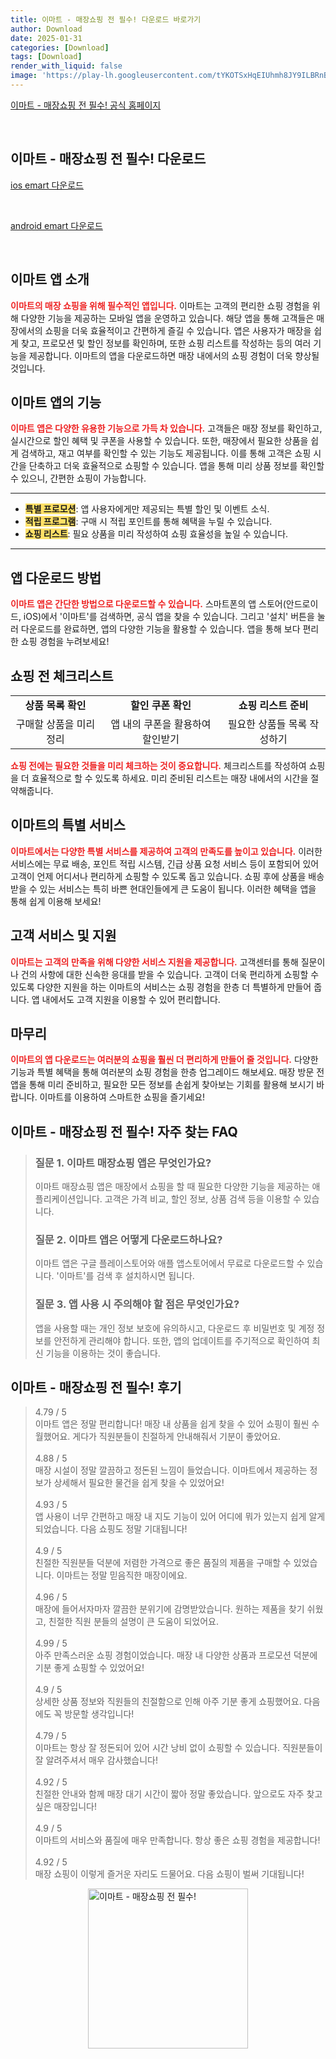 ```yaml
---
title: 이마트 - 매장쇼핑 전 필수! 다운로드 바로가기
author: Download
date: 2025-01-31
categories: [Download]
tags: [Download]
render_with_liquid: false
image: 'https://play-lh.googleusercontent.com/tYKOTSxHqEIUhmh8JY9ILBRnBhfwnSpyPT_MvHx0b6d9ryoJKCufj3V7DYEdzcp8Qg=s256-rw'
---
```

<p><a class='click-button' title='이마트 - 매장쇼핑 전 필수!' href='https://emart.ssg.com/' rel='nofollow'>이마트 - 매장쇼핑 전 필수! 공식 홈페이지</a></p><br>
<h2 id='이마트 - 매장쇼핑 전 필수!_다운로드'>이마트 - 매장쇼핑 전 필수! 다운로드</h2>
<p><a class="click-button ios" title="emart 다운로드" href="https://apps.apple.com/kr/app/%EC%9D%B4%EB%A7%88%ED%8A%B8-%EB%A7%A4%EC%9E%A5%EC%87%BC%ED%95%91-%EC%A0%84-%ED%95%84%EC%88%98/id397728319" rel="nofollow">ios emart 다운로드</a></p><br>
<p><a class="click-button android" title="emart 다운로드" href="https://play.google.comhttps://play.google.com/store/apps/details?id=com.emart.today" rel="nofollow">android emart 다운로드</a></p><br>


<h2 id='이마트_앱_소개'>이마트 앱 소개</h2>

<p><b><span style="color: #ee2323;">이마트의 매장 쇼핑을 위해 필수적인 앱입니다.</span></b> 이마트는 고객의 편리한 쇼핑 경험을 위해 다양한 기능을 제공하는 모바일 앱을 운영하고 있습니다. 해당 앱을 통해 고객들은 매장에서의 쇼핑을 더욱 효율적이고 간편하게 즐길 수 있습니다. 앱은 사용자가 매장을 쉽게 찾고, 프로모션 및 할인 정보를 확인하며, 또한 쇼핑 리스트를 작성하는 등의 여러 기능을 제공합니다. 이마트의 앱을 다운로드하면 매장 내에서의 쇼핑 경험이 더욱 향상될 것입니다.</p>

<h2 id='이마트 앱의 기능'>이마트 앱의 기능</h2>

<p><b><span style="color: #ee2323;">이마트 앱은 다양한 유용한 기능으로 가득 차 있습니다.</span></b> 고객들은 매장 정보를 확인하고, 실시간으로 할인 혜택 및 쿠폰을 사용할 수 있습니다. 또한, 매장에서 필요한 상품을 쉽게 검색하고, 재고 여부를 확인할 수 있는 기능도 제공됩니다. 이를 통해 고객은 쇼핑 시간을 단축하고 더욱 효율적으로 쇼핑할 수 있습니다. 앱을 통해 미리 상품 정보를 확인할 수 있으니, 간편한 쇼핑이 가능합니다.</p>

<hr />

<ul>
    <li><b><span style="background-color: #ffe066;">특별 프로모션</span></b>: 앱 사용자에게만 제공되는 특별 할인 및 이벤트 소식.</li>
    <li><b><span style="background-color: #ffe066;">적립 프로그램</span></b>: 구매 시 적립 포인트를 통해 혜택을 누릴 수 있습니다.</li>
    <li><b><span style="background-color: #ffe066;">쇼핑 리스트</span></b>: 필요 상품을 미리 작성하여 쇼핑 효율성을 높일 수 있습니다.</li>
</ul>

<hr />

<h2 id='앱 다운로드 방법'>앱 다운로드 방법</h2>

<p><b><span style="color: #ee2323;">이마트 앱은 간단한 방법으로 다운로드할 수 있습니다.</span></b> 스마트폰의 앱 스토어(안드로이드, iOS)에서 '이마트'를 검색하면, 공식 앱을 찾을 수 있습니다. 그리고 '설치' 버튼을 눌러 다운로드를 완료하면, 앱의 다양한 기능을 활용할 수 있습니다. 앱을 통해 보다 편리한 쇼핑 경험을 누려보세요!</p>

<h2 id='쇼핑 전 체크리스트'>쇼핑 전 체크리스트</h2>

<table>
    <tr>
        <td style="text-align: center; height: 17px;"><b>상품 목록 확인</b></td>
        <td style="text-align: center; height: 17px;"><b>할인 쿠폰 확인</b></td>
        <td style="text-align: center; height: 17px;"><b>쇼핑 리스트 준비</b></td>
    </tr>
    <tr>
        <td style="text-align: center; height: 17px;">구매할 상품을 미리 정리</td>
        <td style="text-align: center; height: 17px;">앱 내의 쿠폰을 활용하여 할인받기</td>
        <td style="text-align: center; height: 17px;">필요한 상품들 목록 작성하기</td>
    </tr>
</table>

<p><b><span style="color: #ee2323;">쇼핑 전에는 필요한 것들을 미리 체크하는 것이 중요합니다.</span></b> 체크리스트를 작성하여 쇼핑을 더 효율적으로 할 수 있도록 하세요. 미리 준비된 리스트는 매장 내에서의 시간을 절약해줍니다.</p>

<h2 id='이마트의 특별 서비스'>이마트의 특별 서비스</h2>

<p><b><span style="color: #ee2323;">이마트에서는 다양한 특별 서비스를 제공하여 고객의 만족도를 높이고 있습니다.</span></b> 이러한 서비스에는 무료 배송, 포인트 적립 시스템, 긴급 상품 요청 서비스 등이 포함되어 있어 고객이 언제 어디서나 편리하게 쇼핑할 수 있도록 돕고 있습니다. 쇼핑 후에 상품을 배송받을 수 있는 서비스는 특히 바쁜 현대인들에게 큰 도움이 됩니다. 이러한 혜택을 앱을 통해 쉽게 이용해 보세요!</p>

<h2 id='고객 서비스 및 지원'>고객 서비스 및 지원</h2>

<p><b><span style="color: #ee2323;">이마트는 고객의 만족을 위해 다양한 서비스 지원을 제공합니다.</span></b> 고객센터를 통해 질문이나 건의 사항에 대한 신속한 응대를 받을 수 있습니다. 고객이 더욱 편리하게 쇼핑할 수 있도록 다양한 지원을 하는 이마트의 서비스는 쇼핑 경험을 한층 더 특별하게 만들어 줍니다. 앱 내에서도 고객 지원을 이용할 수 있어 편리합니다.</p>

<h2 id='마무리'>마무리</h2>

<p><b><span style="color: #ee2323;">이마트의 앱 다운로드는 여러분의 쇼핑을 훨씬 더 편리하게 만들어 줄 것입니다.</span></b> 다양한 기능과 특별 혜택을 통해 여러분의 쇼핑 경험을 한층 업그레이드 해보세요. 매장 방문 전 앱을 통해 미리 준비하고, 필요한 모든 정보를 손쉽게 찾아보는 기회를 활용해 보시기 바랍니다. 이마트를 이용하여 스마트한 쇼핑을 즐기세요!</p>


<h2 id='이마트 - 매장쇼핑 전 필수!_자주_찾는_FAQ'>이마트 - 매장쇼핑 전 필수! 자주 찾는 FAQ</h2>
<div itemscope="" itemtype="https://schema.org/FAQPage"> 
<blockquote> 
<div itemscope="" itemprop="mainEntity" itemtype="https://schema.org/Question"> 
<h3 itemprop="name">질문 1. 이마트 매장쇼핑 앱은 무엇인가요?</h3> 
<div itemscope="" itemprop="acceptedAnswer" itemtype="https://schema.org/Answer"> 
<span itemprop="text"> 
<p>이마트 매장쇼핑 앱은 매장에서 쇼핑을 할 때 필요한 다양한 기능을 제공하는 애플리케이션입니다. 고객은 가격 비교, 할인 정보, 상품 검색 등을 이용할 수 있습니다.</p> 
</span> 
</div> 
</div> 
<div itemscope="" itemprop="mainEntity" itemtype="https://schema.org/Question"> 
<h3 itemprop="name">질문 2. 이마트 앱은 어떻게 다운로드하나요?</h3> 
<div itemscope="" itemprop="acceptedAnswer" itemtype="https://schema.org/Answer"> 
<span itemprop="text"> 
<p>이마트 앱은 구글 플레이스토어와 애플 앱스토어에서 무료로 다운로드할 수 있습니다. '이마트'를 검색 후 설치하시면 됩니다.</p> 
</span> 
</div> 
</div> 
<div itemscope="" itemprop="mainEntity" itemtype="https://schema.org/Question"> 
<h3 itemprop="name">질문 3. 앱 사용 시 주의해야 할 점은 무엇인가요?</h3> 
<div itemscope="" itemprop="acceptedAnswer" itemtype="https://schema.org/Answer"> 
<span itemprop="text"> 
<p>앱을 사용할 때는 개인 정보 보호에 유의하시고, 다운로드 후 비밀번호 및 계정 정보를 안전하게 관리해야 합니다. 또한, 앱의 업데이트를 주기적으로 확인하여 최신 기능을 이용하는 것이 좋습니다.</p> 
</span> 
</div> 
</div> 
</blockquote> 
</div>
<h2 id='이마트 - 매장쇼핑 전 필수!_후기'>이마트 - 매장쇼핑 전 필수! 후기</h2>
<div itemscope itemtype="https://schema.org/Product">
  <blockquote>
  <div itemprop="review" itemscope itemtype="https://schema.org/Review">
      <div itemprop="reviewRating" itemscope itemtype="https://schema.org/Rating"> <span itemprop="ratingValue">4.79</span> / <span itemprop="bestRating">5</span> </div>
      <span itemprop="reviewBody">이마트 앱은 정말 편리합니다! 매장 내 상품을 쉽게 찾을 수 있어 쇼핑이 훨씬 수월했어요. 게다가 직원분들이 친절하게 안내해줘서 기분이 좋았어요.</span>
  </div>
  <br>
  <div itemprop="review" itemscope itemtype="https://schema.org/Review">
      <div itemprop="reviewRating" itemscope itemtype="https://schema.org/Rating"> <span itemprop="ratingValue">4.88</span> / <span itemprop="bestRating">5</span> </div>
      <span itemprop="reviewBody">매장 시설이 정말 깔끔하고 정돈된 느낌이 들었습니다. 이마트에서 제공하는 정보가 상세해서 필요한 물건을 쉽게 찾을 수 있었어요!</span>
  </div>
  <br>
  <div itemprop="review" itemscope itemtype="https://schema.org/Review">
      <div itemprop="reviewRating" itemscope itemtype="https://schema.org/Rating"> <span itemprop="ratingValue">4.93</span> / <span itemprop="bestRating">5</span> </div>
      <span itemprop="reviewBody">앱 사용이 너무 간편하고 매장 내 지도 기능이 있어 어디에 뭐가 있는지 쉽게 알게 되었습니다. 다음 쇼핑도 정말 기대됩니다!</span>
  </div>
  <br>
  <div itemprop="review" itemscope itemtype="https://schema.org/Review">
      <div itemprop="reviewRating" itemscope itemtype="https://schema.org/Rating"> <span itemprop="ratingValue">4.9</span> / <span itemprop="bestRating">5</span> </div>
      <span itemprop="reviewBody">친절한 직원분들 덕분에 저렴한 가격으로 좋은 품질의 제품을 구매할 수 있었습니다. 이마트는 정말 믿음직한 매장이에요.</span>
  </div>
  <br>
  <div itemprop="review" itemscope itemtype="https://schema.org/Review">
      <div itemprop="reviewRating" itemscope itemtype="https://schema.org/Rating"> <span itemprop="ratingValue">4.96</span> / <span itemprop="bestRating">5</span> </div>
      <span itemprop="reviewBody">매장에 들어서자마자 깔끔한 분위기에 감명받았습니다. 원하는 제품을 찾기 쉬웠고, 친절한 직원 분들의 설명이 큰 도움이 되었어요.</span>
  </div>
  <br>
  <div itemprop="review" itemscope itemtype="https://schema.org/Review">
      <div itemprop="reviewRating" itemscope itemtype="https://schema.org/Rating"> <span itemprop="ratingValue">4.99</span> / <span itemprop="bestRating">5</span> </div>
      <span itemprop="reviewBody">아주 만족스러운 쇼핑 경험이었습니다. 매장 내 다양한 상품과 프로모션 덕분에 기분 좋게 쇼핑할 수 있었어요!</span>
  </div>
  <br>
  <div itemprop="review" itemscope itemtype="https://schema.org/Review">
      <div itemprop="reviewRating" itemscope itemtype="https://schema.org/Rating"> <span itemprop="ratingValue">4.9</span> / <span itemprop="bestRating">5</span> </div>
      <span itemprop="reviewBody">상세한 상품 정보와 직원들의 친절함으로 인해 아주 기분 좋게 쇼핑했어요. 다음에도 꼭 방문할 생각입니다!</span>
  </div>
  <br>
  <div itemprop="review" itemscope itemtype="https://schema.org/Review">
      <div itemprop="reviewRating" itemscope itemtype="https://schema.org/Rating"> <span itemprop="ratingValue">4.79</span> / <span itemprop="bestRating">5</span> </div>
      <span itemprop="reviewBody">이마트는 항상 잘 정돈되어 있어 시간 낭비 없이 쇼핑할 수 있습니다. 직원분들이 잘 알려주셔서 매우 감사했습니다!</span>
  </div>
  <br>
  <div itemprop="review" itemscope itemtype="https://schema.org/Review">
      <div itemprop="reviewRating" itemscope itemtype="https://schema.org/Rating"> <span itemprop="ratingValue">4.92</span> / <span itemprop="bestRating">5</span> </div>
      <span itemprop="reviewBody">친절한 안내와 함께 매장 대기 시간이 짧아 정말 좋았습니다. 앞으로도 자주 찾고 싶은 매장입니다!</span>
  </div>
  <br>
  <div itemprop="review" itemscope itemtype="https://schema.org/Review">
      <div itemprop="reviewRating" itemscope itemtype="https://schema.org/Rating"> <span itemprop="ratingValue">4.9</span> / <span itemprop="bestRating">5</span> </div>
      <span itemprop="reviewBody">이마트의 서비스와 품질에 매우 만족합니다. 항상 좋은 쇼핑 경험을 제공합니다!</span>
  </div>
  <br>
  <div itemprop="review" itemscope itemtype="https://schema.org/Review">
      <div itemprop="reviewRating" itemscope itemtype="https://schema.org/Rating"> <span itemprop="ratingValue">4.92</span> / <span itemprop="bestRating">5</span> </div>
      <span itemprop="reviewBody">매장 쇼핑이 이렇게 즐거운 자리도 드물어요. 다음 쇼핑이 벌써 기대됩니다!</span>
  </div>
  </blockquote>
</div>
<figure class="image" style="display: flex; justify-content: center; align-items: center; margin: 0;"><img src="https://play-lh.googleusercontent.com/tYKOTSxHqEIUhmh8JY9ILBRnBhfwnSpyPT_MvHx0b6d9ryoJKCufj3V7DYEdzcp8Qg=s256-rw" alt="이마트 - 매장쇼핑 전 필수!" width="256" height="256" style="max-width: 100%; height: auto;"></figure>
